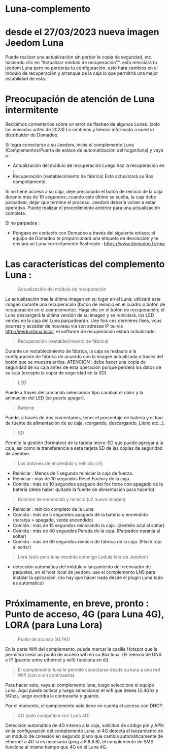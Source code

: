 # Luna-complemento

# desde el 27/03/2023 nueva imagen Jeedom Luna
Puede realizar una actualización sin perder la copia de seguridad, etc. haciendo clic en "Actualizar módulo de recuperación"". esto reiniciará tu jeedom Luna pero no perderás tu configuración. esto hará cambios en el módulo de recuperación y arranque de la caja lo que permitirá una mejor estabilidad de esta.

# Preocupación de atención de Luna intermitente

Recibimos comentarios sobre un error de flasheo de algunos Lunas. (solo los enviados antes de 2023)
Lo sentimos y hemos informado a nuestro distribuidor de Domadoo.

Si logra conectarse a su Jeedom, inicie el complemento Luna (Complementos/Puerta de enlace de automatización del hogar/luna) y vaya a : 
  - Actualización del módulo de recuperación
Luego haz la recuperación en :
  - Recuperación (restablecimiento de fábrica)
Esto actualizará su Box completamente.

Si no tiene acceso a su caja, deje presionado el botón de reinicio de la caja durante más de 10 segundos; cuando este último se suelta, la caja debe parpadear, dejar que termine el proceso. Jeedom debería volver a estar operativo. Puede realizar el procedimiento anterior para una actualización completa.

Si no parpadea : 
 - Póngase en contacto con Domadoo a través del siguiente enlace; el equipo de Domadoo te proporcionará una etiqueta de devolución y te enviará un Luna correctamente flasheado :
https://www.domadoo.fr/rma

# Las características del complemento Luna :

> Actualización del módulo de recuperación

La actualización trae la última imagen en su lugar en el Luna; utilizará esta imagen durante una recuperación (botón de reinicio en el cuadro o botón de recuperación en el complemento).
Haga clic en el botón de recuperación; el Luna descargará la última versión de su imagen y se reiniciará, los LED verdes en la caja del Luna parpadearán. 
Une fois ces dernières fixes, vous pourrez y accéder de nouveau via son adresse IP ou via http://jeedomluna.local; el software de recuperación estará actualizado.

> Recuperación (restablecimiento de fábrica)

Durante un restablecimiento de fábrica, la caja se restaura a la configuración de fábrica de acuerdo con la imagen actualizada a través del botón que se muestra arriba. ATENCIÓN : debe hacer una copia de seguridad de su caja antes de esta operación porque perderá los datos de su caja (excepto la copia de seguridad en la SD).

> LED

Puede a través del comando seleccionar tipo cambiar el color y la animación del LED (se puede apagar).

> Batterie

Puede, a través de dos comentarios, tener el porcentaje de batería y el tipo de fuente de alimentación de su caja. (cargando, descargando, Lleno etc…).

> SD

Permite la gestión (formateo) de la tarjeta micro-SD que puede agregar a la caja, así como la transferencia a esta tarjeta SD de las copias de seguridad de Jeedom.

> Los botones de encendido y reinicio (v1)

- Reiniciar : Menos de 1 segundo reiniciar la caja de fuerza.
- Reiniciar : más de 10 segundos Reset Factory de la caja.
- Comida : más de 10 segundos apagado del fox force con apagado de la batería (debe haber quitado la fuente de alimentación para hacerlo)

> Botones de encendido y reinicio (v2 nueva imagen)

- Reiniciar : reinicio completo de la Luna
- Comida : más de 5 segundos apagado de la batería o encendido (naranja > apagado, verde encendido)
- Comida : más de 15 segundos reiniciando la caja. (destello azul al soltar)
- Comida : más de 40 segundos Parada de la caja. (Parpadeo naranja al soltar)
- Comida : más de 60 segundos reinicio de fábrica de la caja. (Flash rojo al soltar)

> Lora (solo para luna vendido conmigo Lodule lora de Jeedom)

- detección automática del módulo y lanzamiento del reenviador de paquetes, en el host local de jeedom. use el complemento LNS para instalar la aplicación. (no hay que hacer nada desde el plugin Luna todo es automatico)

# Próximamente, en breve, pronto : Punto de acceso, 4G (para Luna 4G), LORA (para Luna Lora)

> Punto de acceso (ALFA))

En la parte Wifi del complemento, puede marcar la casilla Hotspot que le permitirá crear un punto de acceso wifi en su Box luna. (El reenvío de DNS e IP (puente entre ethernet y wifi) funciona en él).

> El complemento luna le permite conectarse desde su luna a una red Wifi (con o sin contraseña).

Para hacer esto, vaya al complemento luna, luego seleccione el equipo Luna. Aquí puede activar y luego seleccionar el wifi que desea (2.4Ghz y 5Ghz), luego escriba la contraseña y guarde.

Por el momento, el complemento solo tiene en cuenta el acceso con DHCP.

> 4G (solo compatible con Luna 4G)

Detección automática de 4G interno a la caja, solicitud de código pin y APN en la configuración del complemento Luna.
si 4G detecta el lanzamiento de un módulo de conexión en segundo plano que cambia automáticamente de ethernet a 4G si es necesario (ping a 8.8.8.8), el complemento de SMS funciona al mismo tiempo que 4G en el Luna 4G.
